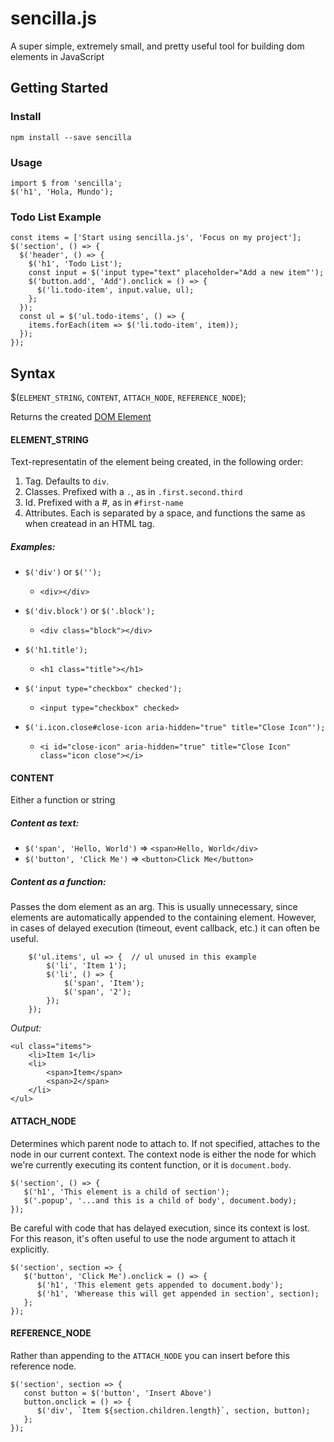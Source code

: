 # sencilla.js
A super simple, extremely small, and pretty useful tool for building dom elements in JavaScript

## Getting Started
### Install
    npm install --save sencilla

### Usage
    import $ from 'sencilla';
    $('h1', 'Hola, Mundo');

### Todo List Example
    const items = ['Start using sencilla.js', 'Focus on my project'];
    $('section', () => {
      $('header', () => {
        $('h1', 'Todo List');
        const input = $('input type="text" placeholder="Add a new item"');
        $('button.add', 'Add').onclick = () => {
          $('li.todo-item', input.value, ul);
        };
      });
      const ul = $('ul.todo-items', () => {
        items.forEach(item => $('li.todo-item', item));
      });
    });

## Syntax
$(`ELEMENT_STRING`, `CONTENT`, `ATTACH_NODE`, `REFERENCE_NODE`);

Returns the created  [DOM Element](https://www.w3schools.com/jsref/dom_obj_all.asp)

#### ELEMENT_STRING
Text-representatin of the element being created, in the following order:
1) Tag. Defaults to `div`.
1) Classes. Prefixed with a `.`, as in `.first.second.third`
1) Id. Prefixed with a #, as in `#first-name`
1) Attributes. Each is separated by a space, and functions the same as when createad in an HTML tag.

##### Examples:
* `$('div')` or `$('');`
    * `<div></div>`

* `$('div.block')` or `$('.block');`
    * `<div class="block"></div>`

* `$('h1.title');`
    * `<h1 class="title"></h1>`

* `$('input type="checkbox" checked');`
    * `<input type="checkbox" checked>`

* `$('i.icon.close#close-icon aria-hidden="true" title="Close Icon"');`
    * `<i id="close-icon" aria-hidden="true" title="Close Icon" class="icon close"></i>`

#### CONTENT
Either a function or string
##### Content as text:
* `$('span', 'Hello, World')` ⇒ `<span>Hello, World</div>`
* `$('button', 'Click Me')` ⇒ `<button>Click Me</button>`

##### Content as a function:
Passes the dom element as an arg. This is usually unnecessary, since elements are automatically appended to the containing element. However, in cases of delayed execution (timeout, event callback, etc.) it can often be useful.

        $('ul.items', ul => {  // ul unused in this example
            $('li', 'Item 1');
            $('li', () => {
                $('span', 'Item');
                $('span', '2');
            });
        });

*Output:*

    <ul class="items">
        <li>Item 1</li>
        <li>
            <span>Item</span>
            <span>2</span>
        </li>
    </ul>

#### ATTACH_NODE
Determines which parent node to attach to. If not specified, attaches to the node in our current context. The context node is either the node for which we're currently executing its content function, or it is `document.body`.

    $('section', () => {
       $('h1', 'This element is a child of section');
       $('.popup', '...and this is a child of body', document.body);
    });

Be careful with code that has delayed execution, since its context is lost. For this reason, it's often useful to use the node argument to attach it explicitly.

    $('section', section => {
       $('button', 'Click Me').onclick = () => {
          $('h1', 'This element gets appended to document.body');
          $('h1', 'Wherease this will get appended in section', section);
       };
    });

#### REFERENCE_NODE
Rather than appending to the `ATTACH_NODE` you can insert before this reference node.

    $('section', section => {
       const button = $('button', 'Insert Above')
       button.onclick = () => {
          $('div', `Item ${section.children.length}`, section, button);
       };
    });
